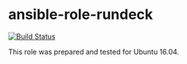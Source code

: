# ansible-role-rundeck

[![Build Status](https://travis-ci.com/iroquoisorg/ansible-role-rundeck.svg?branch=master)](https://travis-ci.com/iroquoisorg/ansible-role-rundeck)

This role was prepared and tested for Ubuntu 16.04.
